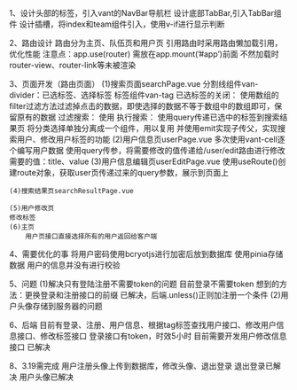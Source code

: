 
1、设计头部的标签，引入vant的NavBar导航栏
设计底部TabBar,引入TabBar组件
设计插槽，将index和team组件引入，使用v-if进行显示判断

2、路由设计
路由分为主页、队伍页和用户页
引用路由时采用路由懒加载引用，优化性能
注意点：app.use(router) 需放在app.mount(’#app’)前面 不然加载时router-view、router-link等未被渲染

3、页面开发（路由页面）
    (1)搜索页面searchPage.vue
        分割线组件van-divider：已选标签、选择标签
        标签组件van-tag
        已选标签的关闭：
            使用数组的filter过滤方法过滤掉点击的数据，即使选择的数据不等于数组中的数组即可，保留原有的数据
        过滤搜索：
            使用
        执行搜索：
            使用query传递已选中的标签到搜索结果页
        将分类选择单独分离成一个组件，用以复用
        并使用emit实现子传父，实现搜索用户、修改用户标签的功能
    (2)用户信息页userPage.vue
        多次使用vant-cell逐个编写用户数据
        使用query传参，将需要修改的值传递给/user/edit路由进行修改
            需要的值：title、value
    (3)用户信息编辑页userEditPage.vue
        使用useRoute()创建route对象，获取user页传递过来的query参数，展示到页面上
    
    (4)搜索结果页searchResultPage.vue
        
    (5)用户修改页
    修改标签
    (6)主页
        用户页接口直接选择所有的用户返回给客户端
        
4、需要优化的事
将用户密码使用bcryotjs进行加密后放到数据库
使用pinia存储数据
用户的信息并没有进行校验


5、问题
    (1)解决只有登陆注册不需要token的问题
        目前登录不需要token
        想到的方法：更换登录和注册接口的前缀 已解决，后端.unless()正则加注册一个条件
    (2)用户头像存储到服务器的问题


6、后端
目前有登录、注册、用户信息、根据tag标签查找用户接口、修改用户信息接口、修改标签接口
登录接口有token，时效5小时
目前需要开发用户修改信息接口 已解决


8、3.19需完成
用户注册头像上传到数据库，修改头像、退出登录 
    退出登录已解决
    用户头像已解决


